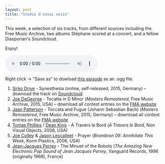 ```yaml
---
layout: post
title: "Studio d'essai xxxiv"
---
```


This week, a selection of six tracks, from different sources including the Free Music Archive, two albums Stéphane scored at a concert, and a fellow Diasporian's Soundcloud.

Enjoy!

<audio src="https://raw.githubusercontent.com/studio-dessai/podcasts/master/2015-03-19%20studio%20d%27essai%20xxxiv.ogg" controls>
Your browser cannot play embedded audio. Download a better browser: but in the meantime, listen to the episode by downloading it below.
</audio>

Right click → "Save as" to dowload <a
href="https://raw.githubusercontent.com/studio-dessai/podcasts/master/2015-03-19%20studio%20d%27essai%20xxxiv.ogg">this episode</a> as an .ogg file.

1. [Sirko Drive](http://musicbrainz.org/artist/c79d147c-eaf3-4846-8d2f-43a6ba2de0e3) - Synesthesia (online, self-released, 2015, Germany) – downoad the track on [Soundcloud](https://soundcloud.com/sirko-drive/synesthesia)
1. [Joe DeGeorge](http://musicbrainz.org/artist/3e0a8fb4-3970-4570-b7b1-855f906f6d58) - Tocatta in D Minor (_Masters Remastered_, Free Music Archive, 2015, USA) – download all contest entries on the [FMA website](http://freemusicarchive.org/music/Masters_Remastered/Masters_Remastered/)
1. [Jaan Patterson](http://musicbrainz.org/artist/802b2906-81b7-4940-8f7e-e99164d12634) - Toccata and Fugue (Johann Sebastian Bach) (_Masters Remastered_, Free Music Archive, 2015, Germany) – download all contest entries on the [FMA website](http://freemusicarchive.org/music/Masters_Remastered/Masters_Remastered/)
1. [Tomas Phillips](http://musicbrainz.org/artist/6427e940-a114-4212-aa5f-87020e06103c) / [Dean King](http://musicbrainz.org/artist/aefb32fa-3377-401a-8864-48d1e4b229e2) - Á Travers le Bord (_Á Travers le Bord_, Non Visual Objects, 2006, USA)
1. [Joe Colley](http://musicbrainz.org/artist/e1392693-a696-44f4-9678-4ae30e1e88be) & [Jason Lescalleet](http://musicbrainz.org/artist/e2176d71-d205-4c41-bc07-5c723ddc8f1b) - Prayer (_Brombron 09: Annihilate This Week_, Korm Plastics, 2006, USA)
1. [Jean-Jacques Perrey](http://musicbrainz.org/artist/49a5b367-9a25-43eb-a055-34803a5dce55) - The Minuet of the Robots (_The Amazing New Electronic Pop Sound of Jean Jacques Perrey_, Vanguard Records, 1996 (originally 1968), France)
